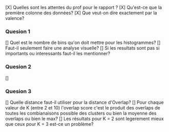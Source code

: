 [X] Quelles sont les attentes du prof pour le rapport ?
[X] Qu'est-ce que la première colonne des données?
[X] Que veut-on dire exactement par la valence?
### Quesion 1
[] Quel est le nombre de bins qu'on doit mettre pour les histogrammes?
[] Faut-il seulement faire une analyse visuelle?
[] Si les resultats sont pas si importants ou interessants faut-il les mentionner?
### Quesion 2
[] 
### Quesion 3
[] Quelle distance faut-il utiliser pour la distance d'Overlap?
[] Pour chaque valeur de K (entre 2 et 10) l'overlap score c'est le produit des overlaps de toutes les combianaisons possible des clusters ou bien la moyenne des overlaps ou bien le max?
[] Les résultats pour K = 2 sont legerement mieux que ceux pour K = 3 est-ce un problème?